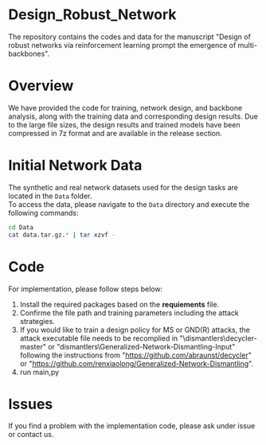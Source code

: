 # Design_Robust_Network
The repository contains the codes and data for the manuscript "Design of robust networks via reinforcement learning prompt the emergence of multi-backbones".

# Overview
We have provided the code for training, network design, and backbone analysis, along with the training data and corresponding design results. Due to the large file sizes, the design results and trained models have been compressed in 7z format and are available in the release section.

# Initial Network Data
The synthetic and real network datasets used for the design tasks are located in the `Data` folder.  
To access the data, please navigate to the `Data` directory and execute the following commands:

```bash
cd Data
cat data.tar.gz.* | tar xzvf -
```

# Code
For implementation, please follow steps below:
1. Install the required packages based on the **requiements** file.
2. Confirme the file path and training parameters including the attack strategies.
3. If you would like to train a design policy for MS or GND(R) attacks, the attack executable file needs to be recomplied in 
"\dismantlers\decycler-master" or "dismantlers\Generalized-Network-Dismantling-Input" following the instructions from "https://github.com/abraunst/decycler" or "https://github.com/renxiaolong/Generalized-Network-Dismantling".
4. run main,py

# Issues
If you find a problem with the implementation code, please ask under issue or contact us.
